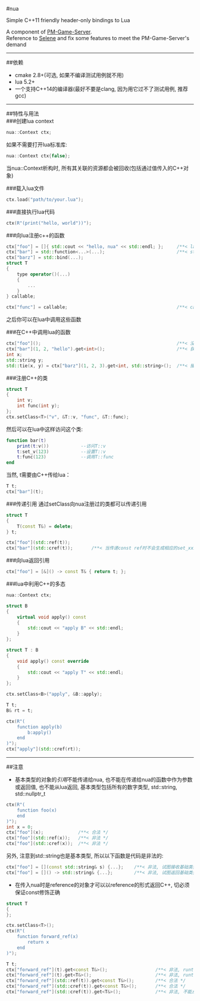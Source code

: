 #nua

Simple C++11 friendly header-only bindings to Lua  

A component of [PM-Game-Server](https://github.com/lucklove/PM-Game-Server).   
Reference to [Selene](https://github.com/jeremyong/Selene) and fix some features to meet the PM-Game-Server's demand   

---

##依赖
- cmake 2.8+(可选, 如果不编译测试用例就不用)  
- lua 5.2+  
- 一个支持C++14的编译器(最好不要是clang, 因为用它过不了测试用例, 推荐gcc)  

---

##特性与用法  
###创建lua context  
```c++
nua::Context ctx;
```
如果不需要打开lua标准库:  
```c++
nua::Context ctx{false};
```  
当nua::Context析构时, 所有其关联的资源都会被回收(包括通过值传入的C++对象)   

###载入lua文件  
```c++
ctx.load("path/to/your.lua");
```

###直接执行lua代码  
```c++
ctx(R"(print("hello, world"))");
```

###向lua注册c++的函数  
``` c++
ctx["foo"] = []{ std::cout << "hello, nua" << std::endl; };     /**< lambda */
ctx["bar"] = std::function<...>(...);                           /**< stl function */
ctx["barz"] = std::bind(...);                                    
struct T
{
    type operator()(...)
    {
        ...
    }
} callable;

ctx["func"] = callable;                                         /**< callable object */
```  
之后你可以在lua中调用这些函数  

###在C++中调用lua的函数  
```c++
ctx["foo"]();                                                   /**< 没有返回值和参数 */
ctx["bar"](1, 2, "hello").get<int>();                           /**< 获取int返回值 */
int x;
std::string y;
std::tie(x, y) = ctx["barz"](1, 2, 3).get<int, std::string>();  /**< 接收多返回值 */
```

###注册C++的类  
```c++
struct T
{
    int v;
    int func(int y);
};
ctx.setClass<T>("v", &T::v, "func", &T::func);
```
然后可以在lua中这样访问这个类:
```lua
function bar(t)
    print(t:v())            --访问T::v
    t:set_v(123)            --设置T::v
    t:func(123)             --调用T::func
end
```
当然, t需要由C++传给lua：  
```c++
T t;
ctx["bar"](t);
```

###传递引用
通过setClass向nua注册过的类都可以传递引用  
```c++
struct T
{
    T(const T&) = delete;
} t;

ctx["foo"](std::ref(t));
ctx["bar"](std::cref(t));       /**< 当传递const ref时不会生成相应的set_xxx, 同时非const成员函数也会无效 */
```

###向lua返回引用  
```c++
ctx["foo"] = [&]() -> const T& { return t; };
```

###lua中利用C++的多态  
```c++
nua::Context ctx;

struct B
{
    virtual void apply() const
    {
        std::cout << "apply B" << std::endl;
    }
};

struct T : B
{
    void apply() const override
    {
        std::cout << "apply T" << std::endl;
    }
};

ctx.setClass<B>("apply", &B::apply);

T t;
B& rt = t;

ctx(R"(
    function apply(b)
        b:apply()
    end
)");
ctx["apply"](std::cref(rt));
```

---

##注意  
- 基本类型的对象的*引用*不能传递给nua, 也不能在传递给nua的函数中作为参数或返回值, 也不能从lua返回, 
基本类型包括所有的数字类型, std::string, std::nullptr_t 
```c++
ctx(R"(
    function foo(x)
    end
)");
int x = 0;
ctx["foo"](x);             /**< 合法 */
ctx["foo"](std::ref(x));   /**< 非法 */
ctx["foo"](std::cref(x));  /**< 非法 */
```

另外, 注意到std::string也是基本类型, 所以以下函数是代码是非法的:  
```c++
ctx["foo"] = [](const std::string& s) {...};    /**< 非法, 试图接收基础类型的引用 */
ctx["foo"] = []() -> std::string& {...};        /**< 非法, 试图返回基础类型的引用 */
```

- 在传入nua时是reference的对象才可以以reference的形式返回C++, 切必须保证const修饰正确  
```c++
struct T
{
};

ctx.setClass<T>();
ctx(R"(
    function forward_ref(x)
        return x
    end
)");  

T t;
ctx["forward_ref"](t).get<const T&>();                  /**< 非法, runtime error */
ctx["forward_ref"](t).get<T&>();                        /**< 非法, runtime error */
ctx["forward_ref"](std::ref(t)).get<const T&>();        /**< 合法 */
ctx["forward_ref"](std::cref(t)).get<const T&>();       /**< 合法 */
ctx["forward_ref"](std::cref(t)).get<T&>();             /**< 非法, 不能从const reference转到reference */
```
